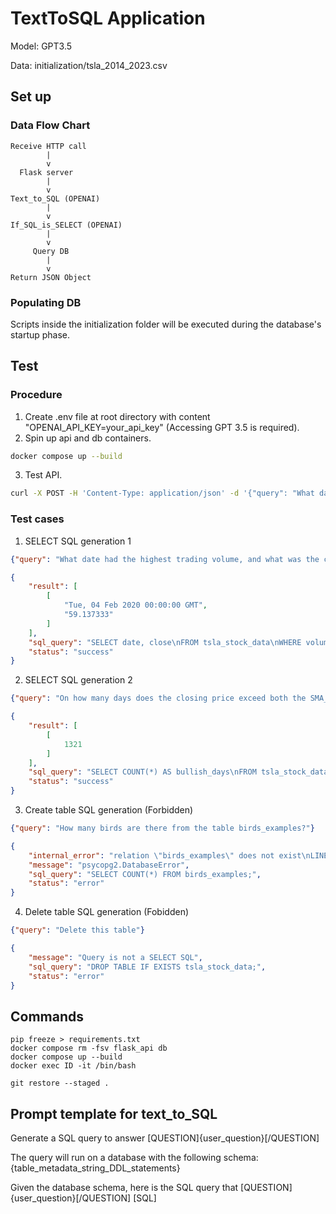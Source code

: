 # TextToSQL Application
Model: GPT3.5

Data: initialization/tsla_2014_2023.csv

## Set up
### Data Flow Chart
```
Receive HTTP call
        |
        v
  Flask server
        |
        v
Text_to_SQL (OPENAI)
        |
        v
If_SQL_is_SELECT (OPENAI)
        |
        v
     Query DB
        |
        v
Return JSON Object
```

### Populating DB
Scripts inside the initialization folder will be executed during the database's startup phase.

## Test
### Procedure
1. Create .env file at root directory with content "OPENAI_API_KEY=your_api_key" (Accessing GPT 3.5 is required).
2. Spin up api and db containers.
```bash
docker compose up --build
```
3. Test API.
```bash
curl -X POST -H 'Content-Type: application/json' -d '{"query": "What date had the highest trading volume, and what was the closing price on that day?"}' http://localhost:5000/query
```

### Test cases
1. SELECT SQL generation 1
```json
{"query": "What date had the highest trading volume, and what was the closing price on that day?"}
```
```json
{
    "result": [
        [
            "Tue, 04 Feb 2020 00:00:00 GMT",
            "59.137333"
        ]
    ],
    "sql_query": "SELECT date, close\nFROM tsla_stock_data\nWHERE volume = (SELECT MAX(volume) FROM tsla_stock_data);",
    "status": "success"
}

```
2. SELECT SQL generation 2
```json
{"query": "On how many days does the closing price exceed both the SMA_50 and EMA_50, indicating a potentially bullish signal?"}
```
```json
{
    "result": [
        [
            1321
        ]
    ],
    "sql_query": "SELECT COUNT(*) AS bullish_days\nFROM tsla_stock_data\nWHERE close > sma_50 AND close > ema_50;",
    "status": "success"
}
```
3. Create table SQL generation (Forbidden)
```json
{"query": "How many birds are there from the table birds_examples?"}
```
```json 
{
    "internal_error": "relation \"birds_examples\" does not exist\nLINE 1: SELECT COUNT(*) FROM birds_examples;\n                             ^\n",
    "message": "psycopg2.DatabaseError",
    "sql_query": "SELECT COUNT(*) FROM birds_examples;",
    "status": "error"
}
```
4. Delete table SQL generation (Fobidden)
```json
{"query": "Delete this table"}
```
```json
{
    "message": "Query is not a SELECT SQL",
    "sql_query": "DROP TABLE IF EXISTS tsla_stock_data;",
    "status": "error"
}
```
        
        

## Commands
```
pip freeze > requirements.txt
docker compose rm -fsv flask_api db
docker compose up --build
docker exec ID -it /bin/bash

git restore --staged .
```

## Prompt template for text_to_SQL
Generate a SQL query to answer [QUESTION]{user_question}[/QUESTION]

The query will run on a database with the following schema:
{table_metadata_string_DDL_statements}

Given the database schema, here is the SQL query that [QUESTION]{user_question}[/QUESTION]
[SQL]